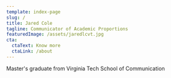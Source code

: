```yaml
---
template: index-page
slug: /
title: Jared Cole
tagline: Communicator of Academic Proportions
featuredImage: /assets/jaredlcvt.jpg
cta:
  ctaText: Know more
  ctaLink: /about
---
```

Master's graduate from Virginia Tech School of Communication